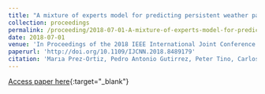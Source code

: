 ```yaml
---
title: "A mixture of experts model for predicting persistent weather patterns"
collection: proceedings
permalink: /proceeding/2018-07-01-A-mixture-of-experts-model-for-predicting-persistent-weather-patterns
date: 2018-07-01
venue: 'In Proceedings of the 2018 IEEE International Joint Conference on Neural Networks (IJCNN 2018)'
paperurl: 'http://doi.org/10.1109/IJCNN.2018.8489179'
citation: 'Marıa Prez-Ortiz, Pedro Antonio Gutirrez, Peter Tino, Carlos Casanova-Mateo, Sancho Salcedo-Sanz, &quot;A mixture of experts model for predicting persistent weather patterns.&quot; In Proceedings of the 2018 IEEE International Joint Conference on Neural Networks (IJCNN 2018), 2018, Rio (Brazil), pp.5714--5721.'
---
```

[Access paper here](http://doi.org/10.1109/IJCNN.2018.8489179){:target="_blank"}
